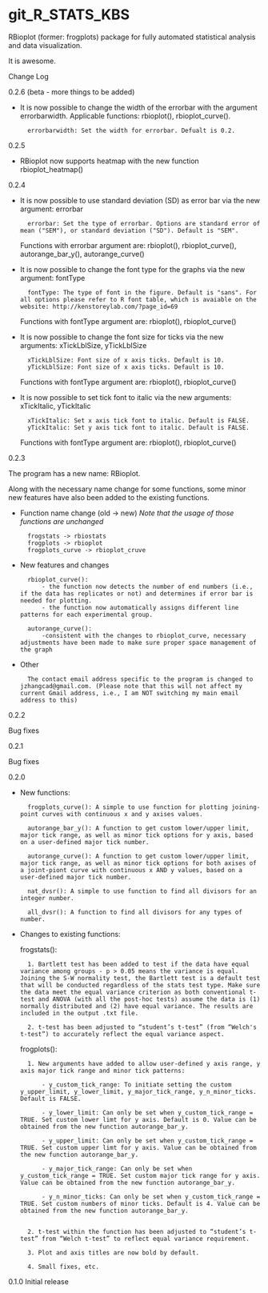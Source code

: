 # git_R_STATS_KBS
RBioplot (former: frogplots) package for fully automated statistical analysis and data visualization.

It is awesome.

Change Log

0.2.6 (beta - more things to be added)
- It is now possible to change the width of the errorbar with the argument errorbarwidth. Applicable functions: rbioplot(), rbioplot_curve().

		errorbarwidth: Set the width for errorbar. Defualt is 0.2.


0.2.5


- RBioplot now supports heatmap with the new function rbioplot_heatmap()



0.2.4

- It is now possible to use standard deviation (SD) as error bar via the new argument:	errorbar

		errorbar: Set the type of errorbar. Options are standard error of mean ("SEM"), or standard deviation ("SD"). Default is "SEM".

	Functions with errorbar argument are: rbioplot(), rbioplot_curve(), autorange_bar_y(), autorange_curve()


- It is now possible to change the font type for the graphs via the new argument: fontType

		fontType: The type of font in the figure. Default is "sans". For all options please refer to R font table, which is avaiable on the website: http://kenstoreylab.com/?page_id=69

	Functions with fontType argument are: rbioplot(), rbioplot_curve()



- It is now possible to change the font size for ticks via the new arguments: xTickLblSize, yTickLblSize

		xTickLblSize: Font size of x axis ticks. Default is 10.
		yTickLblSize: Font size of x axis ticks. Default is 10.

	Functions with fontType argument are: rbioplot(), rbioplot_curve()


- It is now possible to set tick font to italic via the new arguments: xTickItalic, yTickItalic

		xTickItalic: Set x axis tick font to italic. Default is FALSE.
		yTickItalic: Set y axis tick font to italic. Default is FALSE.

	Functions with fontType argument are: rbioplot(), rbioplot_curve()




0.2.3

The program has a new name: RBioplot.

Along with the necessary name change for some functions, some minor new features have also been added to the existing functions. 

- Function name change (old -> new)	*Note that the usage of those functions are unchanged*

		frogstats -> rbiostats
		frogplots -> rbioplot
		frogplots_curve -> rbioplot_cruve
	
- New features and changes
	
		rbioplot_curve(): 
			- the function now detects the number of end numbers (i.e., if the data has replicates or not) and determines if error bar is needed for plotting.
			- the function now automatically assigns different line patterns for each experimental group. 

		autorange_curve():
			-consistent with the changes to rbioplot_curve, necessary adjustments have been made to make sure proper space management of the graph

- Other
	
		The contact email address specific to the program is changed to jzhangcad@gmail.com. (Please note that this will not affect my current Gmail address, i.e., I am NOT switching my main email address to this)




0.2.2

Bug fixes



0.2.1

Bug fixes



0.2.0

- New functions:
 
		frogplots_curve(): A simple to use function for plotting joining-point curves with continuous x and y axises values.
 
		autorange_bar_y(): A function to get custom lower/upper limit, major tick range, as well as minor tick options for y axis, based on a user-defined major tick number.

		autorange_curve(): A function to get custom lower/upper limit, major tick range, as well as minor tick options for both axises of a joint-piont curve with continuous x AND y values, based on a user-defined major tick number.
 
		nat_dvsr(): A simple to use function to find all divisors for an integer number.
 
		all_dvsr(): A function to find all divisors for any types of number.
 
 
- Changes to existing functions:
 
	frogstats(): 
 
		1. Bartlett test has been added to test if the data have equal variance among groups - p > 0.05 means the variance is equal. Joining the S-W normality test, the Bartlett test is a default test that will be conducted regardless of the stats test type. Make sure the data meet the equal variance criterion as both conventional t-test and ANOVA (with all the post-hoc tests) assume the data is (1) normally distributed and (2) have equal variance. The results are included in the output .txt file.
 
		2. t-test has been adjusted to “student’s t-test” (from “Welch's t-test”) to accurately reflect the equal variance aspect.
 
	frogplots():
 
		1. New arguments have added to allow user-defined y axis range, y axis major tick range and minor tick patterns:
 
			- y_custom_tick_range: To initiate setting the custom y_upper_limit, y_lower_limit, y_major_tick_range, y_n_minor_ticks. Default is FALSE.
 
			- y_lower_limit: Can only be set when y_custom_tick_range = TRUE. Set custom lower limt for y axis. Default is 0. Value can be obtained from the new function autorange_bar_y.
 
			- y_upper_limit: Can only be set when y_custom_tick_range = TRUE. Set custom upper limt for y axis. Value can be obtained from the new function autorange_bar_y.
 
			- y_major_tick_range: Can only be set when y_custom_tick_range = TRUE. Set custom major tick range for y axis. Value can be obtained from the new function autorange_bar_y.
 
			- y_n_minor_ticks: Can only be set when y_custom_tick_range = TRUE. Set custom numbers of minor ticks. Default is 4. Value can be obtained from the new function autorange_bar_y.
 	
 
		2. t-test within the function has been adjusted to “student’s t-test” from “Welch t-test” to reflect equal variance requirement.

		3. Plot and axis titles are now bold by default. 
 
		4. Small fixes, etc. 




0.1.0
	Initial release
